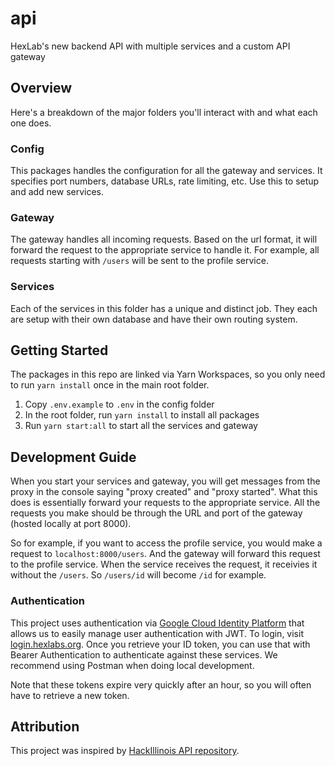 # api

HexLab's new backend API with multiple services and a custom API gateway

## Overview

Here's a breakdown of the major folders you'll interact with and what each one does.

### Config

This packages handles the configuration for all the gateway and services. It specifies port numbers,
database URLs, rate limiting, etc. Use this to setup and add new services.

### Gateway

The gateway handles all incoming requests. Based on the url format, it will forward the request to
the appropriate service to handle it. For example, all requests starting with `/users` will be sent
to the profile service.

### Services

Each of the services in this folder has a unique and distinct job. They each are setup with their
own database and have their own routing system.

## Getting Started

The packages in this repo are linked via Yarn Workspaces, so you only need to run `yarn install`
once in the main root folder.

1. Copy `.env.example` to `.env` in the config folder
2. In the root folder, run `yarn install` to install all packages
3. Run `yarn start:all` to start all the services and gateway

## Development Guide

When you start your services and gateway, you will get messages from the proxy in the console saying
"proxy created" and "proxy started". What this does is essentially forward your requests to the
appropriate service. All the requests you make should be through the URL and port of the gateway
(hosted locally at port 8000).

So for example, if you want to access the profile service, you would make a request to
`localhost:8000/users`. And the gateway will forward this request to the profile service. When the
service receives the request, it receivies it without the `/users`. So `/users/id` will become `/id`
for example.

### Authentication

This project uses authentication via
[Google Cloud Identity Platform](https://cloud.google.com/identity-platform) that allows us to
easily manage user authentication with JWT. To login, visit
[login.hexlabs.org](https://login.hexlabs.org). Once you retrieve your ID token, you can use that
with Bearer Authentication to authenticate against these services. We recommend using Postman when
doing local development.

Note that these tokens expire very quickly after an hour, so you will often have to retrieve a new
token.

## Attribution

This project was inspired by [HackIllinois API repository](https://github.com/HackIllinois/api).
